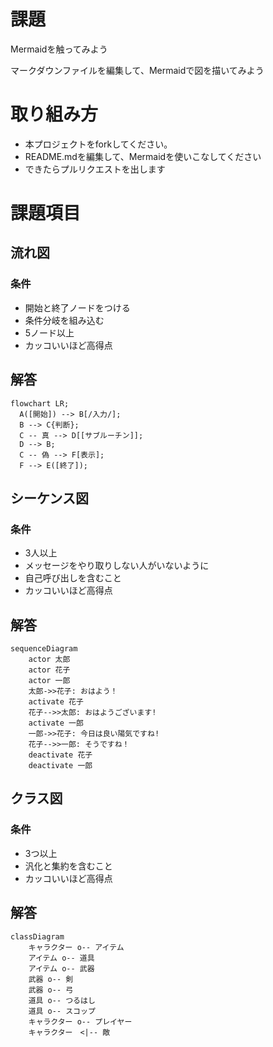 # 課題
Mermaidを触ってみよう

マークダウンファイルを編集して、Mermaidで図を描いてみよう

# 取り組み方
* 本プロジェクトをforkしてください。
* README.mdを編集して、Mermaidを使いこなしてください
* できたらプルリクエストを出します

# 課題項目
## 流れ図
### 条件
- 開始と終了ノードをつける
- 条件分岐を組み込む
- 5ノード以上
- カッコいいほど高得点

## 解答
```mermaid
flowchart LR;
  A([開始]) --> B[/入力/];
  B --> C{判断};
  C -- 真 --> D[[サブルーチン]];
  D --> B;
  C -- 偽 --> F[表示];
  F --> E([終了]);
```

## シーケンス図
### 条件
- 3人以上
- メッセージをやり取りしない人がいないように
- 自己呼び出しを含むこと
- カッコいいほど高得点

## 解答
```mermaid
sequenceDiagram
    actor 太郎
    actor 花子
    actor 一郎
    太郎->>花子: おはよう！
    activate 花子
    花子-->>太郎: おはようございます!
    activate 一郎
    一郎->>花子: 今日は良い陽気ですね!
    花子-->>一郎: そうですね！
    deactivate 花子
    deactivate 一郎
```

## クラス図

### 条件
- 3つ以上
- 汎化と集約を含むこと
- カッコいいほど高得点

## 解答
```mermaid
classDiagram
    キャラクター o-- アイテム
    アイテム o-- 道具
    アイテム o-- 武器
    武器 o-- 剣
    武器 o-- 弓
    道具 o-- つるはし
    道具 o-- スコップ
    キャラクター o-- プレイヤー
    キャラクター　<|-- 敵
```
